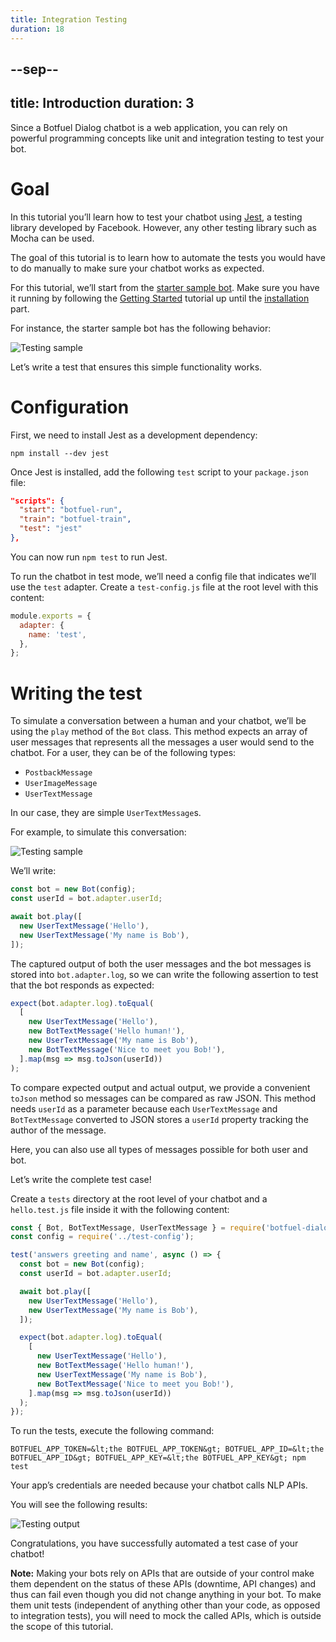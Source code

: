 ```yaml
---
title: Integration Testing
duration: 18
---
```


--sep--
---
title: Introduction
duration: 3
---

Since a Botfuel Dialog chatbot is a web application, you can rely on powerful programming concepts like unit and integration testing to test your bot.

# Goal

In this tutorial you’ll learn how to test your chatbot using <a href="https://facebook.github.io/jest/">Jest</a>, a testing library developed by Facebook. However, any other testing library such as Mocha can be used.

The goal of this tutorial is to learn how to automate the tests you would have to do manually to make sure your chatbot works as expected.

For this tutorial, we’ll start from the <a href="https://github.com/Botfuel/botfuel-sample-starter">starter sample bot</a>. Make sure you have it running by following the <a href="./getting-started">Getting Started</a> tutorial up until the <a href="./getting-started#installation">installation</a> part.

For instance, the starter sample bot has the following behavior:

<img src="https://github.com/Botfuel/tutorials/raw/master/integration-testing/testing-sample.png" alt="Testing sample"/>

Let’s write a test that ensures this simple functionality works.

# Configuration

First, we need to install Jest as a development dependency:

```shell
npm install --dev jest
```

Once Jest is installed, add the following `test` script to your `package.json` file:

```json
"scripts": {
  "start": "botfuel-run",
  "train": "botfuel-train",
  "test": "jest"
},
```

You can now run `npm test` to run Jest.

To run the chatbot in test mode, we’ll need a config file that indicates we’ll use the `test` adapter.
Create a `test-config.js` file at the root level with this content:

```javascript
module.exports = {
  adapter: {
    name: 'test',
  },
};
```

# Writing the test

To simulate a conversation between a human and your chatbot, we’ll be using the `play` method of the `Bot` class.
This method expects an array of user messages that represents all the messages a user would send to the chatbot. For a user, they can be of the following types:

* `PostbackMessage`
* `UserImageMessage`
* `UserTextMessage`

In our case, they are simple `UserTextMessage`s.

For example, to simulate this conversation:

<img src="https://github.com/Botfuel/tutorials/raw/master/integration-testing/testing-sample.png" alt="Testing sample"/>

We’ll write:

```javascript
const bot = new Bot(config);
const userId = bot.adapter.userId;

await bot.play([
  new UserTextMessage('Hello'),
  new UserTextMessage('My name is Bob'),
]);
```

The captured output of both the user messages and the bot messages is stored into `bot.adapter.log`, so we can write the following assertion to test that the bot responds as expected:

```javascript
expect(bot.adapter.log).toEqual(
  [
    new UserTextMessage('Hello'),
    new BotTextMessage('Hello human!'),
    new UserTextMessage('My name is Bob'),
    new BotTextMessage('Nice to meet you Bob!'),
  ].map(msg => msg.toJson(userId))
);
```

To compare expected output and actual output, we provide a convenient `toJson` method so messages can be compared as raw JSON. This method needs `userId` as a parameter because each `UserTextMessage` and `BotTextMessage` converted to JSON stores a `userId` property tracking the author of the message.

Here, you can also use all types of messages possible for both user and bot.

Let’s write the complete test case!

Create a `tests` directory at the root level of your chatbot and a `hello.test.js` file inside it with the following content:

```javascript
const { Bot, BotTextMessage, UserTextMessage } = require('botfuel-dialog');
const config = require('../test-config');

test('answers greeting and name', async () => {
  const bot = new Bot(config);
  const userId = bot.adapter.userId;

  await bot.play([
    new UserTextMessage('Hello'),
    new UserTextMessage('My name is Bob'),
  ]);

  expect(bot.adapter.log).toEqual(
    [
      new UserTextMessage('Hello'),
      new BotTextMessage('Hello human!'),
      new UserTextMessage('My name is Bob'),
      new BotTextMessage('Nice to meet you Bob!'),
    ].map(msg => msg.toJson(userId))
  );
});
```

To run the tests, execute the following command:

```shell
BOTFUEL_APP_TOKEN=&lt;the BOTFUEL_APP_TOKEN&gt; BOTFUEL_APP_ID=&lt;the BOTFUEL_APP_ID&gt; BOTFUEL_APP_KEY=&lt;the BOTFUEL_APP_KEY&gt; npm test
```

Your app’s credentials are needed because your chatbot calls NLP APIs.

You will see the following results:

<img src="https://github.com/Botfuel/tutorials/raw/master/integration-testing/testing-sample-2.png" alt="Testing output"/>

Congratulations, you have successfully automated a test case of your chatbot!

<b>Note:</b> Making your bots rely on APIs that are outside of your control make them dependent on the status of these APIs (downtime, API changes) and thus can fail even though you did not change anything in your bot. To make them unit tests (independent of anything other than your code, as opposed to integration tests), you will need to mock the called APIs, which is outside the scope of this tutorial.